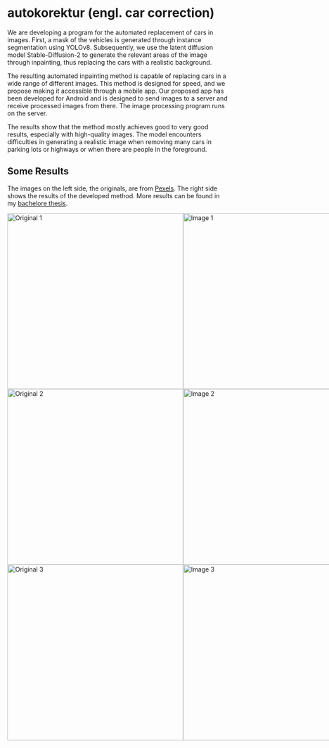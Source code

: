 # autokorektur (engl. car correction)

We are developing a program for the automated replacement of cars in images. 
First, a mask of the vehicles is generated through instance segmentation using YOLOv8. 
Subsequently, we use the latent diffusion model Stable-Diffusion-2 to generate the relevant areas of the image through inpainting, thus replacing the cars with a realistic background.

The resulting automated inpainting method is capable of replacing cars in a wide range of different images. This method is designed for speed, and we propose making it accessible through a mobile app. Our proposed app has been developed for Android and is designed to send images to a server and receive processed images from there. The image processing program runs on the server.

The results show that the method mostly achieves good to very good results, especially with high-quality images. 
The model encounters difficulties in generating a realistic image when removing many cars in parking lots or highways or when there are people in the foreground.

## Some Results
The images on the left side, the originals, are from <a href="https://www.pexels.com/public-domain-images">Pexels</a>. The right side shows the results of the developed method.
More results can be found in my <a href="https://drive.google.com/file/d/1QIU3FOuuQslF-sZeNLv26Pq_P9fbZWIM/view">bachelore thesis</a>. 

<div style="display:flex;">
    <img src="https://github.com/nighoge/autokorrektur/blob/main/images/downSized/pexels-faruk-tokluoğlu-7385403.jpg" alt="Original 1" width="400" />
    <img src="https://github.com/nighoge/autokorrektur/blob/main/images/downSized/result1.jpg" alt="Image 1" width="400" />
</div>

<div style="display:flex;">
    <img src="https://github.com/nighoge/autokorrektur/blob/main/images/downSized/pexels-harrison-haines-9957865.jpg" alt="Original 2" width="400" />
    <img src="https://github.com/nighoge/autokorrektur/blob/main/images/downSized/result2.jpg" alt="Image 2" width="400" />
</div>

<div style="display:flex;">
    <img src="https://github.com/nighoge/autokorrektur/blob/main/images/downSized/pexels-spencer-davis-4388221.jpg" alt="Original 3" width="400" />
    <img src="https://github.com/nighoge/autokorrektur/blob/main/images/downSized/result3.jpg" alt="Image 3" width="400" />
</div>


